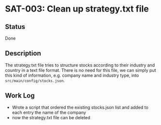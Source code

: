 # SAT-003: Clean up strategy.txt file

## Status

Done

## Description

The strategy.txt file tries to structure stocks according to their industry
and country in a text file format. There is no need for this file, we can simply
put this kind of information, e.g. company name and industry type, into
`src/main/config/stocks.json`.

## Work Log

- Wrote a script that ordered the existing stocks.json list and added to each
  entry the name of the company
- now the strategy.txt file can be deleted

